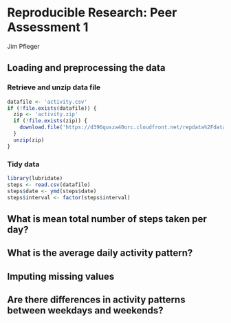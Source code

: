 # Reproducible Research: Peer Assessment 1
Jim Pfleger  


## Loading and preprocessing the data

### Retrieve and unzip data file


```r
datafile <- 'activity.csv'
if (!file.exists(datafile)) {
  zip <- 'activity.zip'
  if (!file.exists(zip)) {
    download.file('https://d396qusza40orc.cloudfront.net/repdata%2Fdata%2Factivity.zip', zip, method = 'libcurl')
  }
  unzip(zip)
}
```

### Tidy data


```r
library(lubridate)
steps <- read.csv(datafile)
steps$date <- ymd(steps$date)
steps$interval <- factor(steps$interval)
```


## What is mean total number of steps taken per day?



## What is the average daily activity pattern?



## Imputing missing values



## Are there differences in activity patterns between weekdays and weekends?
